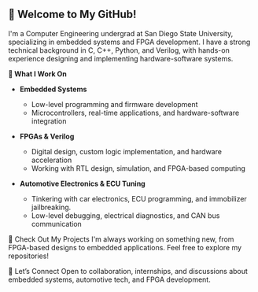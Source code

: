 ## 👋 Welcome to My GitHub!
I'm a Computer Engineering undergrad at San Diego State University, specializing in embedded systems and FPGA development. I have a strong technical background in C, C++, Python, and Verilog, with hands-on experience designing and implementing hardware-software systems.

**🔹 What I Work On**
- **Embedded Systems**  
  - Low-level programming and firmware development  
  - Microcontrollers, real-time applications, and hardware-software integration  

- **FPGAs & Verilog**  
  - Digital design, custom logic implementation, and hardware acceleration  
  - Working with RTL design, simulation, and FPGA-based computing  

- **Automotive Electronics & ECU Tuning**  
  - Tinkering with car electronics, ECU programming, and immobilizer jailbreaking.  
  - Low-level debugging, electrical diagnostics, and CAN bus communication

  
📂 Check Out My Projects
I'm always working on something new, from FPGA-based designs to embedded applications. Feel free to explore my repositories!

🚀 Let’s Connect
Open to collaboration, internships, and discussions about embedded systems, automotive tech, and FPGA development.


<!--
**laith204/laith204** is a ✨ _special_ ✨ repository because its `README.md` (this file) appears on your GitHub profile.

Here are some ideas to get you started:

- 🔭 I’m currently working on ...
- 🌱 I’m currently learning ...
- 👯 I’m looking to collaborate on ...
- 🤔 I’m looking for help with ...
- 💬 Ask me about ...
- 📫 How to reach me: ...
- 😄 Pronouns: ...
- ⚡ Fun fact: ...
-->

